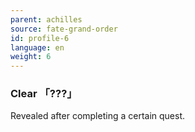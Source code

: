 ```yaml
---
parent: achilles
source: fate-grand-order
id: profile-6
language: en
weight: 6
---
```


### Clear 「???」

Revealed after completing a certain quest.
